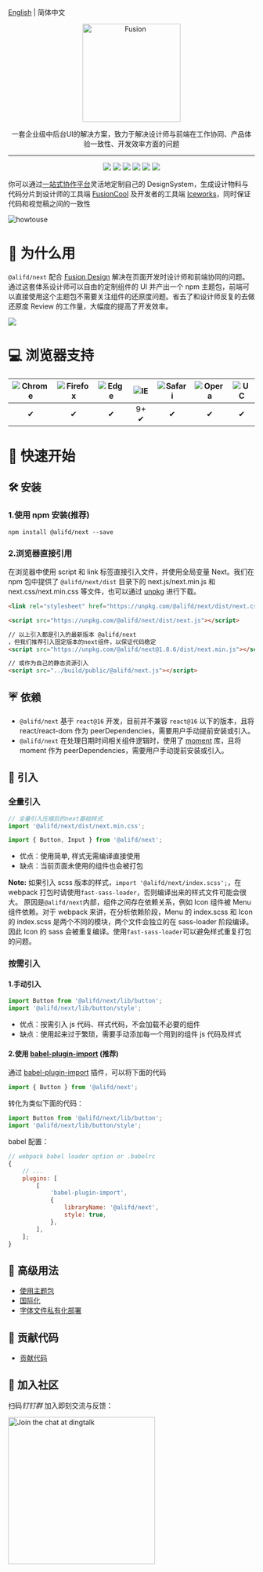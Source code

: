 [English](./README.md) | 简体中文

<p align="center">
  <a href="https://fusion.design/">
    <img alt="Fusion" src="https://img.alicdn.com/tfs/TB1YsoiHVzqK1RjSZFCXXbbxVXa-159-99.svg" width="200">
  </a>
</p>

<p align="center">一套企业级中后台UI的解决方案，致力于解决设计师与前端在工作协同、产品体验一致性、开发效率方面的问题</p>

---

<p align="center">
  <a href="https://www.npmjs.org/package/@alifd/next"><img src="https://img.shields.io/npm/v/@alifd/next.svg"></a>
  <a href="https://www.npmjs.org/package/@alifd/next"><img src="https://img.shields.io/npm/dm/@alifd/next.svg"></a>
  <a href="https://codecov.io/gh/alibaba-fusion/next"><img src="https://codecov.io/gh/alibaba-fusion/next/branch/master/graph/badge.svg?token=FSufKVDhmT"></a>
  <a href="https://travis-ci.com/alibaba-fusion/next"><img src="https://travis-ci.com/alibaba-fusion/next.svg?token=KAYresHL1UPaaLzUYyx6&branch=master"></a>
  <a href="http://makeapullrequest.com"><img src="https://img.shields.io/badge/PRs-welcome-brightgreen.svg"></a>
  <a href="https://github.com/alibaba-fusion/next/blob/master/LICENSE"><img src="https://img.shields.io/badge/license-MIT-brightgreen.svg"></a>
</p>

你可以通过[一站式协作平台](https://fusion.design)灵活地定制自己的 DesignSystem，生成设计物料与代码分片到设计师的工具端 [FusionCool](https://fusion.design/tool?from=github) 及开发者的工具端 [Iceworks](https://fusion.design/tool?from=github)，同时保证代码和视觉稿之间的一致性

![howtouse](https://img.alicdn.com/tfs/TB1dF3BH4TpK1RjSZFMXXbG_VXa-1280-720.gif)

# 🤔 为什么用

`@alifd/next` 配合 [Fusion Design](https://fusion.design) 解决在页面开发时设计师和前端协同的问题。通过这套体系设计师可以自由的定制组件的 UI 并产出一个 npm 主题包，前端可以直接使用这个主题包不需要关注组件的还原度问题。省去了和设计师反复的去做还原度 Review 的工作量，大幅度的提高了开发效率。

![](https://img.alicdn.com/tfs/TB1MDP6GSzqK1RjSZFpXXakSXXa-1278-458.png)

# 💻 浏览器支持

| ![Chrome](https://raw.github.com/alrra/browser-logos/master/src/chrome/chrome_48x48.png) | ![Firefox](https://raw.github.com/alrra/browser-logos/master/src/firefox/firefox_48x48.png) | ![Edge](https://raw.github.com/alrra/browser-logos/master/src/edge/edge_48x48.png) | ![IE](https://raw.github.com/alrra/browser-logos/master/src/archive/internet-explorer_9-11/internet-explorer_9-11_48x48.png) | ![Safari](https://raw.github.com/alrra/browser-logos/master/src/safari/safari_48x48.png) | ![Opera](https://raw.github.com/alrra/browser-logos/master/src/opera/opera_48x48.png) | ![UC](https://raw.github.com/alrra/browser-logos/master/src/uc/uc_48x48.png) |
| :--------------------------------------------------------------------------------------: | :-----------------------------------------------------------------------------------------: | :--------------------------------------------------------------------------------: | :--------------------------------------------------------------------------------------------------------------------------: | :--------------------------------------------------------------------------------------: | :-----------------------------------------------------------------------------------: | :--------------------------------------------------------------------------: |
|                                            ✔                                             |                                              ✔                                              |                                         ✔                                          |                                                             9+ ✔                                                             |                                            ✔                                             |                                           ✔                                           |                                      ✔                                       |

# 🚀 快速开始

## 🛠 安装

### 1.使用 npm 安装(推荐)

```
npm install @alifd/next --save
```

### 2.浏览器直接引用

在浏览器中使用 script 和 link 标签直接引入文件，并使用全局变量 Next。我们在 npm 包中提供了 `@alifd/next/dist` 目录下的 next.js/next.min.js 和 next.css/next.min.css 等文件，也可以通过 [unpkg](https://unpkg.com/@alifd/next/dist/) 进行下载。

```html
<link rel="stylesheet" href="https://unpkg.com/@alifd/next/dist/next.css" />

<script src="https://unpkg.com/@alifd/next/dist/next.js"></script>

// 以上引入都是引入的最新版本 @alifd/next
，但我们推荐引入固定版本的next组件，以保证代码稳定
<script src="https://unpkg.com/@alifd/next@1.8.6/dist/next.min.js"></script>

// 或作为自己的静态资源引入
<script src="../build/public/@alifd/next.js"></script>
```

## ☔️ 依赖

-   `@alifd/next` 基于 `react@16` 开发，目前并不兼容 `react@16` 以下的版本，且将 react/react-dom 作为 peerDependencies，需要用户手动提前安装或引入。
-   `@alifd/next` 在处理日期时间相关组件逻辑时，使用了 [moment](https://github.com/moment/moment) 库，且将 moment 作为 peerDependencies，需要用户手动提前安装或引入。

## 🎯 引入

### 全量引入

```js
// 全量引入压缩后的next基础样式
import '@alifd/next/dist/next.min.css';

import { Button, Input } from '@alifd/next';
```

-   优点：使用简单, 样式无需编译直接使用
-   缺点：当前页面未使用的组件也会被打包

**Note:** 如果引入 scss 版本的样式，`import '@alifd/next/index.scss';`，在 webpack 打包时请使用`fast-sass-loader`，否则编译出来的样式文件可能会很大。
原因是`@alifd/next`内部，组件之间存在依赖关系，例如 Icon 组件被 Menu 组件依赖。对于 webpack 来讲，在分析依赖阶段，Menu 的 index.scss 和 Icon 的 index.scss 是两个不同的模块，两个文件会独立的在 sass-loader 阶段编译。因此 Icon 的 sass 会被重复编译。使用`fast-sass-loader`可以避免样式重复打包的问题。

### 按需引入

#### 1.手动引入

```js
import Button from '@alifd/next/lib/button';
import '@alifd/next/lib/button/style';
```

-   优点：按需引入 js 代码、样式代码，不会加载不必要的组件
-   缺点：使用起来过于繁琐，需要手动添加每一个用到的组件 js 代码及样式

#### 2.使用 [babel-plugin-import](https://github.com/ant-design/babel-plugin-import) (推荐)

通过 [babel-plugin-import](https://github.com/ant-design/babel-plugin-import) 插件，可以将下面的代码

```js
import { Button } from '@alifd/next';
```

转化为类似下面的代码：

```js
import Button from '@alifd/next/lib/button';
import '@alifd/next/lib/button/style';
```

babel 配置：

```js
// webpack babel loader option or .babelrc
{
    // ...
    plugins: [
        [
            'babel-plugin-import',
            {
                libraryName: '@alifd/next',
                style: true,
            },
        ],
    ];
}
```

## 🔗 高级用法

-   [使用主题包](./site/zh-cn/theme.md)
-   [国际化](./site/zh-cn/i18n.md)
-   [字体文件私有化部署](./site/zh-cn/font-deploy.md)

## 🌈 贡献代码

-   [贡献代码](./site/zh-cn/contributing.md)

## 📣 加入社区

扫码*钉钉群* 加入即刻交流与反馈：

<img alt="Join the chat at dingtalk" src="https://img.alicdn.com/tfs/TB1iH9unxnaK1RjSZFtXXbC2VXa-1125-1485.jpg" width="300">
